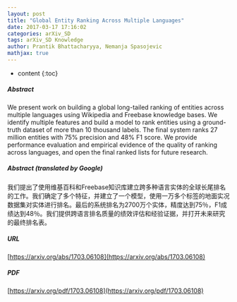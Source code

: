 ```yaml
---
layout: post
title: "Global Entity Ranking Across Multiple Languages"
date: 2017-03-17 17:16:02
categories: arXiv_SD
tags: arXiv_SD Knowledge
author: Prantik Bhattacharyya, Nemanja Spasojevic
mathjax: true
---
```


* content
{:toc}

##### Abstract
We present work on building a global long-tailed ranking of entities across multiple languages using Wikipedia and Freebase knowledge bases. We identify multiple features and build a model to rank entities using a ground-truth dataset of more than 10 thousand labels. The final system ranks 27 million entities with 75% precision and 48% F1 score. We provide performance evaluation and empirical evidence of the quality of ranking across languages, and open the final ranked lists for future research.

##### Abstract (translated by Google)
我们提出了使用维基百科和Freebase知识库建立跨多种语言实体的全球长尾排名的工作。我们确定了多个特征，并建立了一个模型，使用一万多个标签的地面实况数据集对实体进行排名。最后的系统排名为2700万个实体，精度达到75％，F1成绩达到48％。我们提供跨语言排名质量的绩效评估和经验证据，并打开未来研究的最终排名表。

##### URL
[https://arxiv.org/abs/1703.06108](https://arxiv.org/abs/1703.06108)

##### PDF
[https://arxiv.org/pdf/1703.06108](https://arxiv.org/pdf/1703.06108)

